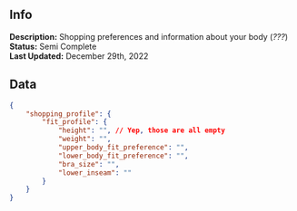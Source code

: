 ## Info
**Description:** Shopping preferences and information about your body (_???_)\
**Status:** Semi Complete\
**Last Updated:** December 29th, 2022

## Data
```json
{
    "shopping_profile": {
        "fit_profile": {
            "height": "", // Yep, those are all empty
            "weight": "",
            "upper_body_fit_preference": "",
            "lower_body_fit_preference": "",
            "bra_size": "",
            "lower_inseam": ""
        }
    }
}
```